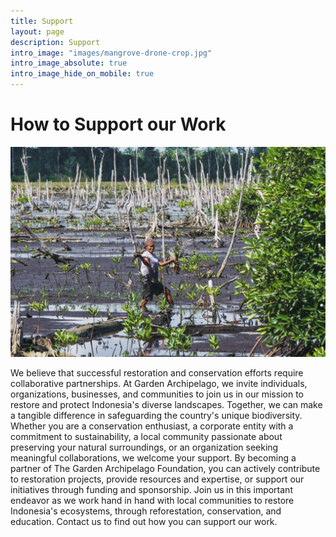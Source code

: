 ```yaml
---
title: Support 
layout: page
description: Support 
intro_image: "images/mangrove-drone-crop.jpg"
intro_image_absolute: true
intro_image_hide_on_mobile: true
---
```


# How to Support our Work

![Mangroves](/images/holding-mangroves.jpg)

We believe that successful restoration and conservation efforts require collaborative partnerships. At Garden Archipelago, we invite individuals, organizations, businesses, and communities to join us in our mission to restore and protect Indonesia's diverse landscapes. Together, we can make a tangible difference in safeguarding the country's unique biodiversity. Whether you are a conservation enthusiast, a corporate entity with a commitment to sustainability, a local community passionate about preserving your natural surroundings, or an organization seeking meaningful collaborations, we welcome your support. By becoming a partner of The Garden Archipelago Foundation, you can actively contribute to restoration projects, provide resources and expertise, or support our initiatives through funding and sponsorship. Join us in this important endeavor as we work hand in hand with local communities to restore Indonesia's ecosystems, through reforestation, conservation, and education. Contact us to find out how you can support our work.
